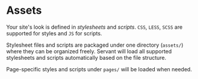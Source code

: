 
Assets
======

Your site's look is defined in *stylesheets* and *scripts*. `CSS`, `LESS`, `SCSS` are supported for styles and `JS` for scripts.

Stylesheet files and scripts are packaged under one directory (`assets/`) where they can be organized freely. Servant will load all supported stylesheets and scripts automatically based on the file structure.

Page-specific styles and scripts under `pages/` will be loaded when needed.
